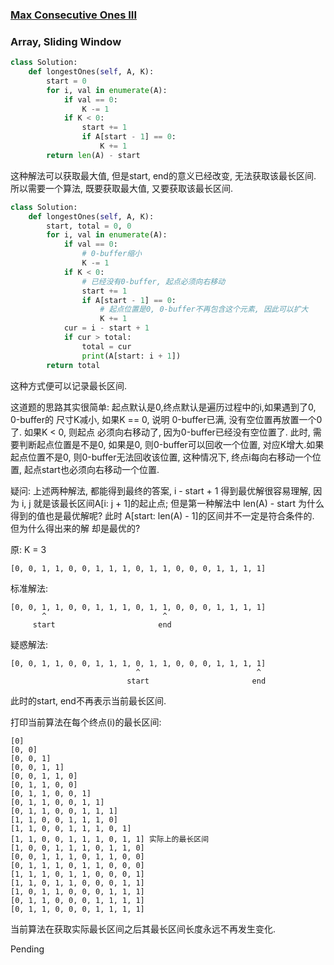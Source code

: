 ### [Max Consecutive Ones III](https://leetcode.com/problems/max-consecutive-ones-iii/)

### Array, Sliding Window

```Python
class Solution:
    def longestOnes(self, A, K):
        start = 0
        for i, val in enumerate(A):
            if val == 0:
                K -= 1
            if K < 0:
                start += 1
                if A[start - 1] == 0:
                    K += 1
        return len(A) - start
```

这种解法可以获取最大值, 但是start, end的意义已经改变, 无法获取该最长区间.
所以需要一个算法, 既要获取最大值, 又要获取该最长区间.


```Python
class Solution:
    def longestOnes(self, A, K):
        start, total = 0, 0
        for i, val in enumerate(A):
            if val == 0:
                # 0-buffer缩小
                K -= 1
            if K < 0:
                # 已经没有0-buffer, 起点必须向右移动
                start += 1
                if A[start - 1] == 0:
                    # 起点位置是0, 0-buffer不再包含这个元素, 因此可以扩大
                    K += 1
            cur = i - start + 1
            if cur > total:
                total = cur
                print(A[start: i + 1])
        return total
```

这种方式便可以记录最长区间.

这道题的思路其实很简单: 起点默认是0,终点默认是遍历过程中的i,如果遇到了0, 0-buffer的
尺寸K减小, 如果K == 0, 说明 0-buffer已满, 没有空位置再放置一个0了. 如果K < 0, 则起点
必须向右移动了, 因为0-buffer已经没有空位置了. 此时, 需要判断起点位置是不是0, 如果是0, 则0-buffer可以回收一个位置, 对应K增大.如果起点位置不是0, 则0-buffer无法回收该位置, 这种情况下, 终点i每向右移动一个位置, 起点start也必须向右移动一个位置.


疑问: 上述两种解法, 都能得到最终的答案, i - start + 1 得到最优解很容易理解, 因为
i, j 就是该最长区间A[i: j + 1]的起止点; 但是第一种解法中 len(A) - start 为什么得到的值也是最优解呢? 此时 A[start: len(A) - 1]的区间并不一定是符合条件的. 但为什么得出来的解
却是最优的?


原: K = 3
```
[0, 0, 1, 1, 0, 0, 1, 1, 1, 0, 1, 1, 0, 0, 0, 1, 1, 1, 1]
```

标准解法:
```
[0, 0, 1, 1, 0, 0, 1, 1, 1, 0, 1, 1, 0, 0, 0, 1, 1, 1, 1]
       ^                          ^
     start                       end
```

疑惑解法:
```
[0, 0, 1, 1, 0, 0, 1, 1, 1, 0, 1, 1, 0, 0, 0, 1, 1, 1, 1]
                            ^                          ^
                          start                       end
```

此时的start, end不再表示当前最长区间.

打印当前算法在每个终点(i)的最长区间:
```
[0]
[0, 0]
[0, 0, 1]
[0, 0, 1, 1]
[0, 0, 1, 1, 0]
[0, 1, 1, 0, 0]
[0, 1, 1, 0, 0, 1]
[0, 1, 1, 0, 0, 1, 1]
[0, 1, 1, 0, 0, 1, 1, 1]
[1, 1, 0, 0, 1, 1, 1, 0]
[1, 1, 0, 0, 1, 1, 1, 0, 1]
[1, 1, 0, 0, 1, 1, 1, 0, 1, 1] 实际上的最长区间
[1, 0, 0, 1, 1, 1, 0, 1, 1, 0]
[0, 0, 1, 1, 1, 0, 1, 1, 0, 0]
[0, 1, 1, 1, 0, 1, 1, 0, 0, 0]
[1, 1, 1, 0, 1, 1, 0, 0, 0, 1]
[1, 1, 0, 1, 1, 0, 0, 0, 1, 1]
[1, 0, 1, 1, 0, 0, 0, 1, 1, 1]
[0, 1, 1, 0, 0, 0, 1, 1, 1, 1]
[0, 1, 1, 0, 0, 0, 1, 1, 1, 1]
```

当前算法在获取实际最长区间之后其最长区间长度永远不再发生变化.

Pending

